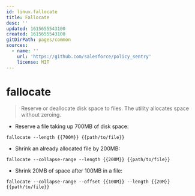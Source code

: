 ```yaml
---
id: linux.fallocate
title: Fallocate
desc: ''
updated: 1615655543100
created: 1615655543100
gitDirPath: pages/common
sources:
  - name: ''
    url: 'https://github.com/salesforce/policy_sentry'
    license: MIT
---
```

# fallocate

> Reserve or deallocate disk space to files.
> The utility allocates space without zeroing.

- Reserve a file taking up 700MB of disk space:

`fallocate --length {{700M}} {{path/to/file}}`

- Shrink an already allocated file by 200MB:

`fallocate --collapse-range --length {{200M}} {{path/to/file}}`

- Shrink 20MB of space after 100MB in a file:

`fallocate --collapse-range --offset {{100M}} --length {{20M}} {{path/to/file}}`

